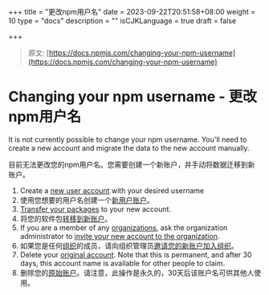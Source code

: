 +++
title = "更改npm用户名"
date = 2023-09-22T20:51:58+08:00
weight = 10
type = "docs"
description = ""
isCJKLanguage = true
draft = false

+++

> 原文: [https://docs.npmjs.com/changing-your-npm-username](https://docs.npmjs.com/changing-your-npm-username)

# Changing your npm username - 更改npm用户名

It is not currently possible to change your npm username. You'll need to create a new account and migrate the data to the new account manually.

​	目前无法更改您的npm用户名。您需要创建一个新账户，并手动将数据迁移到新账户。

1. Create a [new user account](https://docs.npmjs.com/creating-a-new-npm-user-account) with your desired username
2. 使用您想要的用户名创建一个[新用户账户](https://docs.npmjs.com/creating-a-new-npm-user-account)。
3. [Transfer your packages](https://docs.npmjs.com/transferring-a-package-from-a-user-account-to-another-user-account) to your new account.
4. 将您的软件包[转移到新账户](https://docs.npmjs.com/transferring-a-package-from-a-user-account-to-another-user-account)。
5. If you are a member of any [organizations](https://docs.npmjs.com/organizations), ask the organization administrator to [invite your new account to the organization](https://docs.npmjs.com/adding-members-to-your-organization).
6. 如果您是任何[组织](https://docs.npmjs.com/organizations)的成员，请向组织管理员[邀请您的新账户加入组织](https://docs.npmjs.com/adding-members-to-your-organization)。
7. Delete your [original account](https://docs.npmjs.com/deleting-your-npm-user-account). Note that this is permanent, and after 30 days, this account name is available for other people to claim.
8. 删除您的[原始账户](https://docs.npmjs.com/deleting-your-npm-user-account)。请注意，此操作是永久的，30天后该账户名可供其他人使用。
